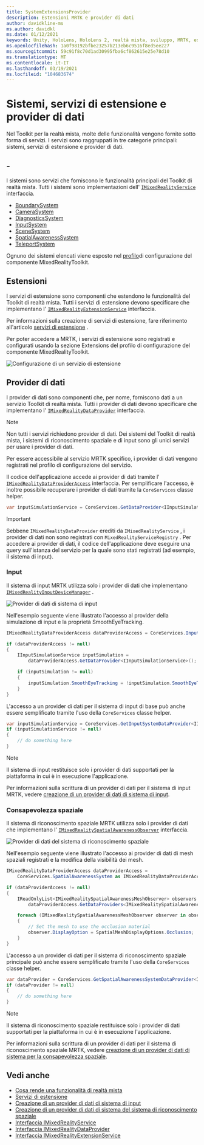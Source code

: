 ```yaml
---
title: SystemExtensionsProvider
description: Estensioni MRTK e provider di dati
author: davidkline-ms
ms.author: davidkl
ms.date: 01/12/2021
keywords: Unity, HoloLens, HoloLens 2, realtà mista, sviluppo, MRTK, estensioni di sistema,
ms.openlocfilehash: 1a0f98192bfbe23257b213eb6c9516f8ed5ee227
ms.sourcegitcommit: 59c91f8c70d1ad30995fba6cf862615e25e78d10
ms.translationtype: MT
ms.contentlocale: it-IT
ms.lasthandoff: 03/19/2021
ms.locfileid: "104683674"
---
```

# <a name="systems-extension-services-and-data-providers"></a>Sistemi, servizi di estensione e provider di dati

Nel Toolkit per la realtà mista, molte delle funzionalità vengono fornite sotto forma di servizi. I servizi sono raggruppati in tre categorie principali: sistemi, servizi di estensione e provider di dati.

## <a name="systems"></a>-

I sistemi sono servizi che forniscono le funzionalità principali del Toolkit di realtà mista. Tutti i sistemi sono implementazioni dell' [`IMixedRealityService`](xref:Microsoft.MixedReality.Toolkit.IMixedRealityService) interfaccia.

- [BoundarySystem](../features/boundary/BoundarySystemGettingStarted.md)
- [CameraSystem](../features/camera-system/CameraSystemOverview.md)
- [DiagnosticsSystem](../features/diagnostics/DiagnosticsSystemGettingStarted.md)
- [InputSystem](../features/input/Overview.md)
- [SceneSystem](../features/scene-system/SceneSystemGettingStarted.md)
- [SpatialAwarenessSystem](../features/spatial-awareness/SpatialAwarenessGettingStarted.md)
- [TeleportSystem](../features/teleport-system/Overview.md)

Ognuno dei sistemi elencati viene esposto nel [profilo](../features/profiles/Profiles.md)di configurazione del componente MixedRealityToolkit.

## <a name="extensions"></a>Estensioni

I servizi di estensione sono componenti che estendono le funzionalità del Toolkit di realtà mista. Tutti i servizi di estensione devono specificare che implementano l' [`IMixedRealityExtensionService`](xref:Microsoft.MixedReality.Toolkit.IMixedRealityExtensionService) interfaccia.

Per informazioni sulla creazione di servizi di estensione, fare riferimento all'articolo [servizi di estensione](../features/extensions/ExtensionServices.md) .

Per poter accedere a MRTK, i servizi di estensione sono registrati e configurati usando la sezione Extensions del profilo di configurazione del componente MixedRealityToolkit.

![Configurazione di un servizio di estensione](../features/images/profiles/ConfiguredExtensionService.png)

## <a name="data-providers"></a>Provider di dati

I provider di dati sono componenti che, per nome, forniscono dati a un servizio Toolkit di realtà mista. Tutti i provider di dati devono specificare che implementano l' [`IMixedRealityDataProvider`](xref:Microsoft.MixedReality.Toolkit.IMixedRealityDataProvider) interfaccia.

> [!NOTE]
> Non tutti i servizi richiedono provider di dati. Dei sistemi del Toolkit di realtà mista, i sistemi di riconoscimento spaziale e di input sono gli unici servizi per usare i provider di dati.

Per essere accessibile al servizio MRTK specifico, i provider di dati vengono registrati nel profilo di configurazione del servizio.

Il codice dell'applicazione accede ai provider di dati tramite l' [`IMixedRealityDataProviderAccess`](xref:Microsoft.MixedReality.Toolkit.IMixedRealityDataProviderAccess) interfaccia. Per semplificare l'accesso, è inoltre possibile recuperare i provider di dati tramite la `CoreServices` classe helper.

```c#
var inputSimulationService = CoreServices.GetDataProvider<IInputSimulationService>(CoreServices.InputSystem);
```

> [!IMPORTANT]
> Sebbene `IMixedRealityDataProvider` erediti da `IMixedRealityService` , i provider di dati non sono registrati con `MixedRealityServiceRegistry` . Per accedere ai provider di dati, il codice dell'applicazione deve eseguire una query sull'istanza del servizio per la quale sono stati registrati (ad esempio, il sistema di input).

### <a name="input"></a>Input

Il sistema di input MRTK utilizza solo i provider di dati che implementano [`IMixedRealityInputDeviceManager`](xref:Microsoft.MixedReality.Toolkit.Input.IMixedRealityInputDeviceManager) .

![Provider di dati di sistema di input](../features/images/input/RegisteredServiceProviders.PNG)

Nell'esempio seguente viene illustrato l'accesso al provider della simulazione di input e la proprietà SmoothEyeTracking.

```c#
IMixedRealityDataProviderAccess dataProviderAccess = CoreServices.InputSystem as IMixedRealityDataProviderAccess;

if (dataProviderAccess != null)
{
    IInputSimulationService inputSimulation =
        dataProviderAccess.GetDataProvider<IInputSimulationService>();

    if (inputSimulation != null)
    {
        inputSimulation.SmoothEyeTracking = !inputSimulation.SmoothEyeTracking;
    }
}
```

L'accesso a un provider di dati per il sistema di input di base può anche essere semplificato tramite l'uso della `CoreServices` classe helper.

```c#
var inputSimulationService = CoreServices.GetInputSystemDataProvider<IInputSimulationService>();
if (inputSimulationService != null)
{
    // do something here
}
```

> [!NOTE]
> Il sistema di input restituisce solo i provider di dati supportati per la piattaforma in cui è in esecuzione l'applicazione.

Per informazioni sulla scrittura di un provider di dati per il sistema di input MRTK, vedere [creazione di un provider di dati di sistema di input](../features/input/CreateDataProvider.md).

### <a name="spatial-awareness"></a>Consapevolezza spaziale

Il sistema di riconoscimento spaziale MRTK utilizza solo i provider di dati che implementano l' [`IMixedRealitySpatialAwarenessObserver`](xref:Microsoft.MixedReality.Toolkit.SpatialAwareness.IMixedRealitySpatialAwarenessObserver) interfaccia.

![Provider di dati del sistema di riconoscimento spaziale](../features/images/spatial-awareness/SpatialAwarenessProfile.png)

Nell'esempio seguente viene illustrato l'accesso ai provider di dati di mesh spaziali registrati e la modifica della visibilità dei mesh.

```c#
IMixedRealityDataProviderAccess dataProviderAccess =
    CoreServices.SpatialAwarenessSystem as IMixedRealityDataProviderAccess;

if (dataProviderAccess != null)
{
    IReadOnlyList<IMixedRealitySpatialAwarenessMeshObserver> observers =
        dataProviderAccess.GetDataProviders<IMixedRealitySpatialAwarenessMeshObserver>();

    foreach (IMixedRealitySpatialAwarenessMeshObserver observer in observers)
    {
        // Set the mesh to use the occlusion material
        observer.DisplayOption = SpatialMeshDisplayOptions.Occlusion;
    }
}
```

L'accesso a un provider di dati per il sistema di riconoscimento spaziale principale può anche essere semplificato tramite l'uso della `CoreServices` classe helper.

```c#
var dataProvider = CoreServices.GetSpatialAwarenessSystemDataProvider<IMixedRealitySpatialAwarenessMeshObserver>();
if (dataProvider != null)
{
    // do something here
}
```

> [!NOTE]
> Il sistema di riconoscimento spaziale restituisce solo i provider di dati supportati per la piattaforma in cui è in esecuzione l'applicazione.

Per informazioni sulla scrittura di un provider di dati per il sistema di riconoscimento spaziale MRTK, vedere [creazione di un provider di dati di sistema per la consapevolezza spaziale](../features/spatial-awareness/CreateDataProvider.md).

## <a name="see-also"></a>Vedi anche

- [Cosa rende una funzionalità di realtà mista](MixedRealityServices.md)
- [Servizi di estensione](../features/extensions/ExtensionServices.md)
- [Creazione di un provider di dati di sistema di input](../features/input/CreateDataProvider.md)
- [Creazione di un provider di dati di sistema del sistema di riconoscimento spaziale](../features/spatial-awareness/CreateDataProvider.md)
- [Interfaccia IMixedRealityService](xref:Microsoft.MixedReality.Toolkit.IMixedRealityService)
- [Interfaccia IMixedRealityDataProvider](xref:Microsoft.MixedReality.Toolkit.IMixedRealityDataProvider)
- [Interfaccia IMixedRealityExtensionService](xref:Microsoft.MixedReality.Toolkit.IMixedRealityExtensionService)
